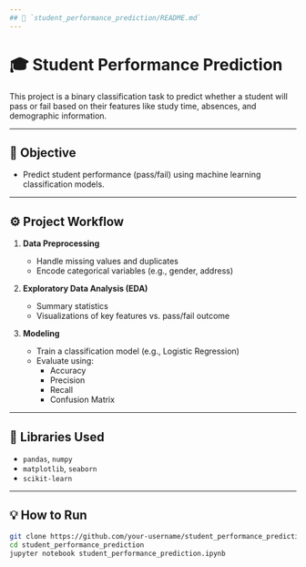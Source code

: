 ```yaml
---
## 📁 `student_performance_prediction/README.md`
---
```


# 🎓 Student Performance Prediction

This project is a binary classification task to predict whether a student will pass or fail based on their features like study time, absences, and demographic information.

---

## 📌 Objective

- Predict student performance (pass/fail) using machine learning classification models.

---

## ⚙️ Project Workflow

1. **Data Preprocessing**  
   - Handle missing values and duplicates  
   - Encode categorical variables (e.g., gender, address)

2. **Exploratory Data Analysis (EDA)**  
   - Summary statistics  
   - Visualizations of key features vs. pass/fail outcome

3. **Modeling**  
   - Train a classification model (e.g., Logistic Regression)
   - Evaluate using:
     - Accuracy
     - Precision
     - Recall
     - Confusion Matrix

---

## 🧰 Libraries Used

- `pandas`, `numpy`
- `matplotlib`, `seaborn`
- `scikit-learn`

---

## 💡 How to Run

```bash
git clone https://github.com/your-username/student_performance_prediction.git
cd student_performance_prediction
jupyter notebook student_performance_prediction.ipynb
